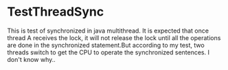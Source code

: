 TestThreadSync
==============
This is test of synchronized in java multithread.
It is expected that once thread A receives the lock, it will not release the lock until all the operations are done in 
the synchronized statement.But according to my test, two threads switch to get the CPU to operate the synchronized sentences.
I don't know why..
